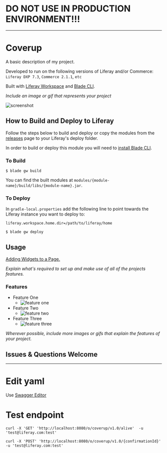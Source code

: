 # DO NOT USE IN PRODUCTION ENVIRONMENT!!!

---
# Coverup

A basic description of my project.

Developed to run on the following versions of Liferay and/or Commerce: `Liferay DXP 7.3`, `Commerce 2.1.1`, `etc`

Built with [Liferay Workspace](https://help.liferay.com/hc/en-us/articles/360029147471-Liferay-Workspace) and [Blade CLI](https://help.liferay.com/hc/en-us/articles/360029147071-Blade-CLI).

*Include an image or gif that represents your project*

![screenshot](https://placedog.net/500?id=12)

## How to Build and Deploy to Liferay

Follow the steps below to build and deploy or copy the modules from the [releases](../../releases/latest) page to your Liferay's deploy folder.

In order to build or deploy this module you will need to [install Blade CLI](https://help.liferay.com/hc/en-us/articles/360028833852-Installing-Blade-CLI).

### To Build

`$ blade gw build`

You can find the built modules at `modules/{module-name}/build/libs/{module-name}.jar`.

### To Deploy

In `gradle-local.properties` add the following line to point towards the Liferay instance you want to deploy to:
```
liferay.workspace.home.dir=/path/to/liferay/home
```

`$ blade gw deploy`

## Usage

[Adding Widgets to a Page.](https://learn.liferay.com/dxp/7.x/en/site-building/creating-pages/using-widget-pages/adding-widgets-to-a-page.html)

*Explain what's required to set up and make use of all of the projects features.*

### Features

* Feature One
    * ![feature one](https://placedog.net/500?id=26)
* Feature Two
    * ![feature two](https://placedog.net/500?id=27)
* Feature Three
    * ![feature three](https://placedog.net/500?id=29)

*Wherever possible, include more images or gifs that explain the features of your project.*

## Issues & Questions Welcome
---
# Edit yaml
Use [Swagger Editor](editor.swagger.io)

# Test endpoint
`curl -X 'GET' 'http://localhost:8080/o/coverup/v1.0/alive'  -u 'test@liferay.com:test'`

`curl -X 'POST' 'http://localhost:8080/o/coverup/v1.0/{confirmationId}'  -u 'test@liferay.com:test'`
